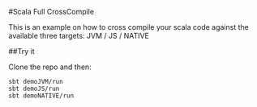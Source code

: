 #Scala Full CrossCompile

This is an example on how to cross compile your scala code against the available three targets:
JVM / JS / NATIVE

##Try it

Clone the repo and then:

```
sbt demoJVM/run
sbt demoJS/run
sbt demoNATIVE/run
```
